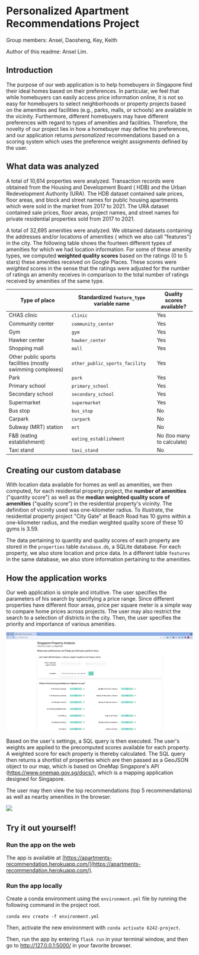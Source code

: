 # Personalized Apartment Recommendations Project

Group members: Ansel, Daosheng, Key, Keith

Author of this readme: Ansel Lim.

## Introduction

The purpose of our web application is to help homebuyers in Singapore find their ideal homes based on their preferences.
In particular, we feel that while homebuyers can easily access price information online, it is not so easy for
homebuyers to select neighborhoods or property projects based on the amenities and facilities (e.g., parks, malls, or
schools) are available in the vicinity. Furthermore, different homebuyers may have different preferences with regard to
types of amenities and facilities. Therefore, the novelty of our project lies in how a homebuyer may define his
preferences, and our application returns *personalized* recommendations based on a scoring system which uses the
preference weight assignments defined by the user.

## What data was analyzed

A total of 10,614 properties were analyzed. Transaction records were obtained from the Housing and Development Board (
HDB) and the Urban Redevelopment Authority (URA). The HDB dataset contained sale prices, floor areas, and block and
street names for public housing apartments which were sold in the market from 2017 to 2021. The URA dataset contained
sale prices, floor areas, project names, and street names for private residential properties sold from 2017 to 2021.

A total of 32,695 amenities were analyzed. We obtained datasets containing the addresses and/or locations of amenities (
which we also call "features") in the city. The following table shows the fourteen different types of amenities for
which we had location information. For some of these amenity types, we computed **weighted quality scores** based on the
ratings (0 to 5 stars) these amenities received on Google Places. These scores were *weighted* scores in the sense that
the ratings were adjusted for the number of ratings an amenity receives in comparison to the total number of ratings
received by amenities of the same type.

| Type of place                                              | Standardized `feature_type` variable name | Quality scores available?  |
|------------------------------------------------------------|------------------------------------------|----------------------------|
| CHAS clinic                                                | `clinic`                                 | Yes                        |
| Community center                                           | `community_center`                       | Yes                        |
| Gym                                                        | `gym`                                    | Yes                        |
| Hawker center                                              | `hawker_center`                          | Yes                        |
| Shopping mall                                              | `mall`                                   | Yes                        |
| Other public sports facilities (mostly swimming complexes) | `other_public_sports_facility`           | Yes                        |
| Park                                                       | `park`                                   | Yes                        |
| Primary school                                             | `primary_school`                         | Yes                        |
| Secondary school                                           | `secondary_school`                       | Yes                        |
| Supermarket                                                | `supermarket`                            | Yes                        |
| Bus stop                                                   | `bus_stop`                               | No                         |
| Carpark                                                    | `carpark`                                | No                         |
| Subway (MRT) station                                       | `mrt`                                    | No                         |
| F&B (eating establishment)                                 | `eating_establishment`                   | No (too many to calculate) |
| Taxi stand                                                 | `taxi_stand`                             | No                         |

## Creating our custom database

With location data available for homes as well as amenities, we then computed, for each residential property project,
the **number of amenities** ("quantity score") as well as the **median weighted quality score of amenities** ("quality
score") in the residential property's vicinity. The definition of vicinity used was one-kilometer radius. To illustrate,
the residential property project "City Gate" at Beach Road has 10 gyms within a one-kilometer radius, and the median
weighted quality score of these 10 gyms is 3.59.

The data pertaining to quantity and quality scores of each property are stored in the `properties` table `database.db`,
a SQLite database. For each property, we also store location and price data. In a different table `features` in the same
database, we also store information pertaining to the amenities.

## How the application works

Our web application is simple and intuitive. The user specifies the parameters of his search by specifying a price
range. Since different properties have different floor areas, price per square meter is a simple way to compare home
prices across projects. The user may also restrict the search to a selection of districts in the city. Then, the user
specifies the priority and importance of various amenities.

![](docs/user_interface.png)

Based on the user's settings, a SQL query is then executed. The user's weights are applied to the precomputed scores
available for each property. A weighted score for each property is thereby calculated. The SQL query then returns a
shortlist of properties which are then passed as a GeoJSON object to our map, which is based on OneMap Singapore's
API (https://www.onemap.gov.sg/docs/), which is a mapping application designed for Singapore.

The user may then view the top recommendations (top 5 recommendations) as well as nearby amenities in the browser.

![](docs/mapping_example.png)

## Try it out yourself!

### Run the app on the web

The app is available
at [https://apartments-recommendation.herokuapp.com/](https://apartments-recommendation.herokuapp.com/).

### Run the app locally

Create a conda environment using the `environment.yml` file by running the following command in the project root.

```
conda env create -f environment.yml
```

Then, activate the new environment with `conda activate 6242-project`.

Then, run the app by entering `flask run` in your terminal window, and then go to http://127.0.0.1:5000/ in your
favorite browser.

